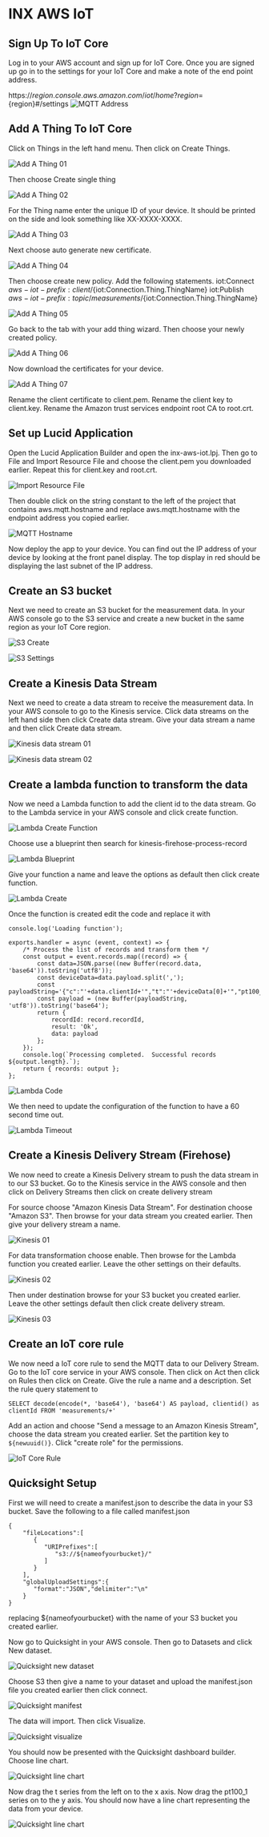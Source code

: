 # INX AWS IoT
## Sign Up To IoT Core
Log in to your AWS account and sign up for IoT Core. Once you are signed up go in to the settings for your IoT Core and make a note of the end point address.

https://${region}.console.aws.amazon.com/iot/home?region=${region}#/settings
![MQTT Address](docs/screenshot01IoTCoreAddress.png)

## Add A Thing To IoT Core
Click on Things in the left hand menu. Then click on Create Things.


![Add A Thing 01](docs/screenshot02IotCoreAddThing01.png)

Then choose Create single thing

![Add A Thing 02](docs/screenshot03IotCoreAddThing02.png)

For the Thing name enter the unique ID of your device. It should be printed on the side and look something like XX-XXXX-XXXX.

![Add A Thing 03](docs/screenshot04IotCoreAddThing03.png)

Next choose auto generate new certificate.

![Add A Thing 04](docs/screenshot05IotCoreAddThing04.png)

Then choose create new policy. Add the following statements.
iot:Connect
${aws-iot-prefix}:client/${iot:Connection.Thing.ThingName}
iot:Publish
${aws-iot-prefix}:topic/measurements/${iot:Connection.Thing.ThingName}

![Add A Thing 05](docs/screenshot06IotCoreAddThing05.png)

Go back to the tab with your add thing wizard. Then choose your newly created policy.

![Add A Thing 06](docs/screenshot07IotCoreAddThing06.png)

Now download the certificates for your device.

![Add A Thing 07](docs/screenshot08IotCoreAddThing07.png)

Rename the client certificate to client.pem. Rename the client key to client.key. Rename the Amazon trust services endpoint root CA to root.crt.

## Set up Lucid Application
Open the Lucid Application Builder and open the inx-aws-iot.lpj. Then go to File and Import Resource File and choose the client.pem you downloaded earlier. Repeat this for client.key and root.crt.

![Import Resource File](docs/screenshot09LABImportResourceFile.png)

Then double click on the string constant to the left of the project that contains aws.mqtt.hostname and replace aws.mqtt.hostname with the endpoint address you copied earlier.

![MQTT Hostname](docs/screenshot10LABmqtthostname.png)

Now deploy the app to your device. You can find out the IP address of your device by looking at the front panel display. The top display in red should be displaying the last subnet of the IP address.

## Create an S3 bucket
Next we need to create an S3 bucket for the measurement data. In your AWS console go to the S3 service and create a new bucket in the same region as your IoT Core region.

![S3 Create](docs/screenshot11S301.png)

![S3 Settings](docs/screenshot12S302.png)

## Create a Kinesis Data Stream
Next we need to create a data stream to receive the measurement data. In your AWS console to go to the Kinesis service. Click data streams on the left hand side then click Create data stream. Give your data stream a name and then click Create data stream.

![Kinesis data stream 01](docs/screenshot13Kinesis01.png)

![Kinesis data stream 02](docs/screenshot14Kinesis02.png)

## Create a lambda function to transform the data
Now we need a Lambda function to add the client id to the data stream. Go to the Lambda service in your AWS console and click create function.

![Lambda Create Function](docs/screenshot15Lambda01.png)

Choose use a blueprint then search for kinesis-firehose-process-record

![Lambda Blueprint](docs/screenshot16Lambda02.png)

Give your function a name and leave the options as default then click create function.

![Lambda Create](docs/screenshot17Lambda03.png)

Once the function is created edit the code and replace it with
```
console.log('Loading function');

exports.handler = async (event, context) => {
    /* Process the list of records and transform them */
    const output = event.records.map((record) => {
        const data=JSON.parse((new Buffer(record.data, 'base64')).toString('utf8'));
        const deviceData=data.payload.split(',');
        const payloadString='{"c":"'+data.clientId+'","t":"'+deviceData[0]+'","pt100_1":'+deviceData[1]+'}'+"\n";
        const payload = (new Buffer(payloadString, 'utf8')).toString('base64');
        return {
            recordId: record.recordId,
            result: 'Ok',
            data: payload
        };
    });
    console.log(`Processing completed.  Successful records ${output.length}.`);
    return { records: output };
};
```

![Lambda Code](docs/screenshot18Lambda04.png)

We then need to update the configuration of the function to have a 60 second time out.

![Lambda Timeout](docs/screenshot19Lambda05.png)

## Create a Kinesis Delivery Stream (Firehose)
We now need to create a Kinesis Delivery stream to push the data stream in to our S3 bucket. Go to the Kinesis service in the AWS console and then click on Delivery Streams then click on create delivery stream

For source choose "Amazon Kinesis Data Stream". For destination choose "Amazon S3". Then browse for your data stream you created earlier. Then give your delivery stream a name.

![Kinesis 01](docs/screenshot20Kinesis01.png)

For data transformation choose enable. Then browse for the Lambda function you created earlier. Leave the other settings on their defaults.

![Kinesis 02](docs/screenshot21Kinesis02.png)

Then under destination browse for your S3 bucket you created earlier. Leave the other settings default then click create delivery stream.

![Kinesis 03](docs/screenshot22Kinesis03.png)

## Create an IoT core rule
We now need a IoT core rule to send the MQTT data to our Delivery Stream. Go to the IoT core service in your AWS console. Then click on Act then click on Rules then click on Create. Give the rule a name and a description. Set the rule query statement to 
```
SELECT decode(encode(*, 'base64'), 'base64') AS payload, clientid() as clientId FROM 'measurements/+'
```
Add an action and choose "Send a message to an Amazon Kinesis Stream", choose the data stream you created earlier. Set the partition key to `${newuuid()}`. Click "create role" for the permissions.

![IoT Core Rule](docs/screenshot23Rule01.png)

## Quicksight Setup
First we will need to create a manifest.json to describe the data in your S3 bucket. Save the following to a file called manifest.json
```
{
    "fileLocations":[
       {
          "URIPrefixes":[
             "s3://${nameofyourbucket}/"
          ]
       }
    ],
    "globalUploadSettings":{
       "format":"JSON","delimiter":"\n"
    }
}
```
replacing ${nameofyourbucket} with the name of your S3 bucket you created earlier.

Now go to Quicksight in your AWS console. Then go to Datasets and click New dataset.

![Quicksight new dataset](docs/screenshot24Quicksight01.png)

Choose S3 then give a name to your dataset and upload the manifest.json file you created earlier then click connect.

![Quicksight manifest](docs/screenshot25Quicksight02.png)

The data will import. Then click Visualize.

![Quicksight visualize](docs/screenshot26Quicksight03.png)

You should now be presented with the Quicksight dashboard builder. Choose line chart.

![Quicksight line chart](docs/screenshot27Quicksight04.png)

Now drag the t series from the left on to the x axis. Now drag the pt100_1 series on to the y axis. You should now have a line chart representing the data from your device.

![Quicksight line chart](docs/screenshot28Quicksight05.png)
